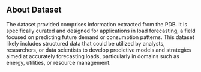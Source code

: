 ## About Dataset

The dataset provided comprises information extracted from the PDB. It is specifically curated and designed for applications in load forecasting, a field focused on predicting future demand or consumption patterns. This dataset likely includes structured data that could be utilized by analysts, researchers, or data scientists to develop predictive models and strategies aimed at accurately forecasting loads, particularly in domains such as energy, utilities, or resource management.
